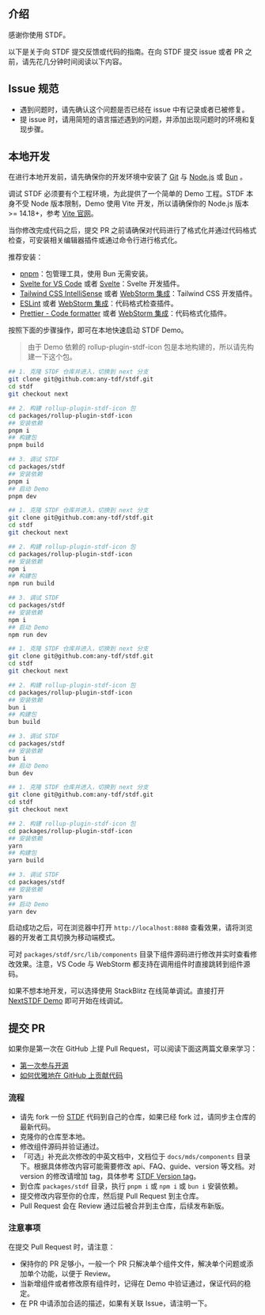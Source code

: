 ## 介绍

感谢你使用 STDF。

以下是关于向 STDF 提交反馈或代码的指南。在向 STDF 提交 issue 或者 PR 之前，请先花几分钟时间阅读以下内容。

## Issue 规范

- 遇到问题时，请先确认这个问题是否已经在 issue 中有记录或者已被修复。
- 提 issue 时，请用简短的语言描述遇到的问题，并添加出现问题时的环境和复现步骤。

## 本地开发

在进行本地开发前，请先确保你的开发环境中安装了 [Git](https://git-scm.com) 与 [Node.js](https://nodejs.org/zh-cn) 或 [Bun](https://bun.sh) 。

调试 STDF 必须要有个工程环境，为此提供了一个简单的 Demo 工程。STDF 本身不受 Node 版本限制，Demo 使用 Vite 开发，所以请确保你的 Node.js 版本 >= 14.18+，参考 [Vite 官网](https://cn.vitejs.dev/guide/#scaffolding-your-first-vite-project)。

当你修改完成代码之后，提交 PR 之前请确保对代码进行了格式化并通过代码格式检查，可安装相关编辑器插件或通过命令行进行格式化。

推荐安装：

- [pnpm](https://pnpm.io/zh)：包管理工具，使用 Bun 无需安装。
- [Svelte for VS Code](https://marketplace.visualstudio.com/items?itemName=svelte.svelte-vscode) 或者 [Svelte](https://plugins.jetbrains.com/plugin/12375-svelte)：Svelte 开发插件。
- [Tailwind CSS IntelliSense](https://marketplace.visualstudio.com/items?itemName=bradlc.vscode-tailwindcss) 或者 [WebStorm 集成](https://www.jetbrains.com/help/webstorm/tailwind-css.html)：Tailwind CSS 开发插件。
- [ESLint](https://marketplace.visualstudio.com/items?itemName=dbaeumer.vscode-eslint) 或者 [WebStorm 集成](https://www.jetbrains.com/help/webstorm/eslint.html)：代码格式检查插件。
- [Prettier - Code formatter](https://marketplace.visualstudio.com/items?itemName=esbenp.prettier-vscode) 或者 [WebStorm 集成](https://www.jetbrains.com/help/webstorm/prettier.html)：代码格式化插件。

按照下面的步骤操作，即可在本地快速启动 STDF Demo。
<!-- main -> next -->
> 由于 Demo 依赖的 rollup-plugin-stdf-icon 包是本地构建的，所以请先构建一下这个包。

<!-- :::code-groups -->
<!-- pnpm -->
```sh
## 1. 克隆 STDF 仓库并进入，切换到 next 分支
git clone git@github.com:any-tdf/stdf.git
cd stdf
git checkout next

## 2. 构建 rollup-plugin-stdf-icon 包
cd packages/rollup-plugin-stdf-icon
## 安装依赖
pnpm i
## 构建包
pnpm build

## 3. 调试 STDF
cd packages/stdf
## 安装依赖
pnpm i
## 启动 Demo
pnpm dev
```
<!-- :: -->
<!-- npm -->
```sh
## 1. 克隆 STDF 仓库并进入，切换到 next 分支
git clone git@github.com:any-tdf/stdf.git
cd stdf
git checkout next

## 2. 构建 rollup-plugin-stdf-icon 包
cd packages/rollup-plugin-stdf-icon
## 安装依赖
npm i
## 构建包
npm run build

## 3. 调试 STDF
cd packages/stdf
## 安装依赖
npm i
## 启动 Demo
npm run dev
```
<!-- :: -->
<!-- bun -->
```sh
## 1. 克隆 STDF 仓库并进入，切换到 next 分支
git clone git@github.com:any-tdf/stdf.git
cd stdf
git checkout next

## 2. 构建 rollup-plugin-stdf-icon 包
cd packages/rollup-plugin-stdf-icon
## 安装依赖
bun i
## 构建包
bun build

## 3. 调试 STDF
cd packages/stdf
## 安装依赖
bun i
## 启动 Demo
bun dev
```
<!-- :: -->
<!-- yarn -->
```sh
## 1. 克隆 STDF 仓库并进入，切换到 next 分支
git clone git@github.com:any-tdf/stdf.git
cd stdf
git checkout next

## 2. 构建 rollup-plugin-stdf-icon 包
cd packages/rollup-plugin-stdf-icon
## 安装依赖
yarn
## 构建包
yarn build

## 3. 调试 STDF
cd packages/stdf
## 安装依赖
yarn
## 启动 Demo
yarn dev
```
<!-- ::: -->

启动成功之后，可在浏览器中打开 `http://localhost:8888` 查看效果，请将浏览器的开发者工具切换为移动端模式。

可对 `packages/stdf/src/lib/components` 目录下组件源码进行修改并实时查看修改效果。注意，VS Code 与 WebStorm 都支持在调用组件时直接跳转到组件源码。

如果不想本地开发，可以选择使用 StackBlitz 在线简单调试。直接打开 [NextSTDF Demo](https://stackblitz.com/github/any-tdf/next-demo-stdf) 即可开始在线调试。

## 提交 PR

如果你是第一次在 GitHub 上提 Pull Request，可以阅读下面这两篇文章来学习：

- [第一次参与开源](https://github.com/firstcontributions/first-contributions/blob/main/translations/README.zh-cn.md)
- [如何优雅地在 GitHub 上贡献代码](https://segmentfault.com/a/1190000000736629)

### 流程

- 请先 fork 一份 [STDF](https://github.com/any-tdf/stdf) 代码到自己的仓库，如果已经 fork 过，请同步主仓库的最新代码。
- 克隆你的仓库至本地。
- 修改组件源码并验证通过。
- 「可选」补充此次修改的中英文档中，文档位于 `docs/mds/components` 目录下。根据具体修改内容可能需要修改 api、FAQ、guide、version 等文档。对 version 的修改请增加 tag，具体参考 [STDF Version tag](https://github.com/any-tdf/stdf/blob/next/docs/mds/components/button/version.md?plain=1)。
- 到仓库 `packages/stdf` 目录，执行 `pnpm i` 或 `npm i` 或 `bun i` 安装依赖。
- 提交修改内容至你的仓库，然后提 Pull Request 到主仓库。
- Pull Request 会在 Review 通过后被合并到主仓库，后续发布新版。

### 注意事项

在提交 Pull Request 时，请注意：

- 保持你的 PR 足够小，一般一个 PR 只解决单个组件文件，解决单个问题或添加单个功能，以便于 Review。
- 当新增组件或者修改原有组件时，记得在 Demo 中验证通过，保证代码的稳定。
- 在 PR 中请添加合适的描述，如果有关联 Issue，请注明一下。
